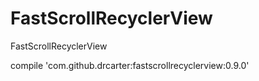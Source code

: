 # FastScrollRecyclerView
FastScrollRecyclerView

compile 'com.github.drcarter:fastscrollrecyclerview:0.9.0'
